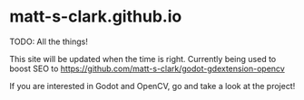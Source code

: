 # matt-s-clark.github.io

TODO: All the things!

This site will be updated when the time is right. Currently being used to boost SEO to https://github.com/matt-s-clark/godot-gdextension-opencv

If you are interested in Godot and OpenCV, go and take a look at the project!
